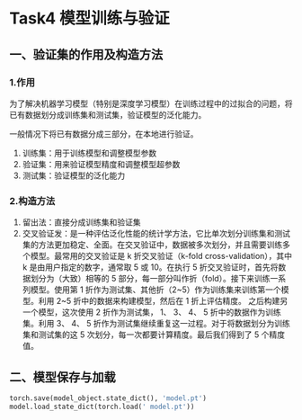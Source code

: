 # Task4 模型训练与验证  

## 一、验证集的作用及构造方法

### 1.作用

为了解决机器学习模型（特别是深度学习模型）在训练过程中的过拟合的问题，将已有数据划分成训练集和测试集，验证模型的泛化能力。

一般情况下将已有数据分成三部分，在本地进行验证。

1. 训练集：用于训练模型和调整模型参数
2. 验证集：用来验证模型精度和调整模型超参数
3. 测试集：验证模型的泛化能力

### 2.构造方法

1. 留出法：直接分成训练集和验证集
2. 交叉验证发：是一种评估泛化性能的统计学方法，它比单次划分训练集和测试集的方法更加稳定、全面。在交叉验证中，数据被多次划分，并且需要训练多个模型。最常用的交叉验证是 k 折交叉验证（k-fold cross-validation），其中 k 是由用户指定的数字，通常取 5 或 10。在执行 5 折交叉验证时，首先将数据划分为（大致）相等的 5 部分，每一部分叫作折（fold）。接下来训练一系列模型。使用第 1 折作为测试集、其他折（2~5）作为训练集来训练第一个模型。利用 2~5 折中的数据来构建模型，然后在 1 折上评估精度。
   之后构建另一个模型，这次使用 2 折作为测试集， 1、 3、 4、 5 折中的数据作为训练集。利用 3、 4、 5 折作为测试集继续重复这一过程。对于将数据划分为训练集和测试集的这 5 次划分，每一次都要计算精度。最后我们得到了 5 个精度值。

## 二、模型保存与加载

```python
torch.save(model_object.state_dict(), 'model.pt')
model.load_state_dict(torch.load(' model.pt'))
```



